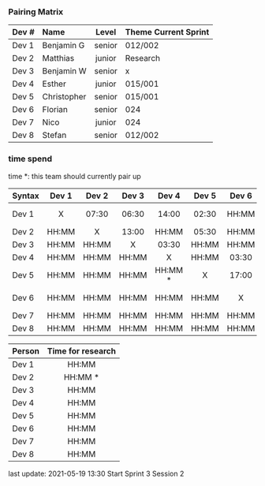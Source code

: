 ### Pairing Matrix
| Dev # |  Name       | Level  | Theme Current Sprint
| :---  |    :----    | :---:  | :----  
| Dev 1 | Benjamin G  | senior | 012/002
| Dev 2 | Matthias    | junior | Research
| Dev 3 | Benjamin W  | senior | x
| Dev 4 | Esther      | junior | 015/001
| Dev 5 | Christopher | senior | 015/001
| Dev 6 | Florian     | senior | 024
| Dev 7 | Nico        | junior | 024
| Dev 8 | Stefan      | senior | 012/002

### time spend
time *: this team should currently pair up

| Syntax      | Dev 1       | Dev 2       | Dev 3       | Dev 4       | Dev 5       | Dev 6       | Dev 7       | Dev 8       |
| :---        |    :----:   |    :----:   |    :----:   |    :----:   |    :----:   |    :----:   |    :----:   |    :----:   |
| Dev 1       | X           | 07:30       | 06:30       | 14:00       | 02:30       | HH:MM       | HH:MM       | HH:MM *     |
| Dev 2       | HH:MM       | X           | 13:00       | HH:MM       | 05:30       | HH:MM       | HH:MM       | HH:MM       |
| Dev 3       | HH:MM       | HH:MM       | X           | 03:30       | HH:MM       | HH:MM       | HH:MM       | HH:MM       |
| Dev 4       | HH:MM       | HH:MM       | HH:MM       | X           | HH:MM       | 03:30       | HH:MM       | 04:00       |
| Dev 5       | HH:MM       | HH:MM       | HH:MM       | HH:MM *     | X           | 17:00       | HH:MM       | HH:MM       |
| Dev 6       | HH:MM       | HH:MM       | HH:MM       | HH:MM       | HH:MM       | X           | 02:30 *     | HH:MM       |
| Dev 7       | HH:MM       | HH:MM       | HH:MM       | HH:MM       | HH:MM       | HH:MM       | X           | 25:30       |
| Dev 8       | HH:MM       | HH:MM       | HH:MM       | HH:MM       | HH:MM       | HH:MM       | HH:MM       | X           |



| Person      | Time for research     
| :---        |    :----: 
| Dev 1       | HH:MM         
| Dev 2       | HH:MM *    
| Dev 3       | HH:MM     
| Dev 4       | HH:MM     
| Dev 5       | HH:MM     
| Dev 6       | HH:MM     
| Dev 7       | HH:MM     
| Dev 8       | HH:MM     

last update: 2021-05-19 13:30 
Start Sprint 3 Session 2
